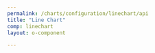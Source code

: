```yaml
---
permalink: /charts/configuration/linechart/api
title: "Line Chart"
comp: linechart
layout: o-component

---
```


